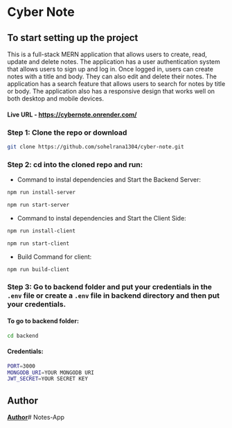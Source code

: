 # Cyber Note

## To start setting up the project
This is a full-stack MERN application that allows users to create, read, update and delete notes. The application has a user authentication system that allows users to sign up and log in. Once logged in, users can create notes with a title and body. They can also edit and delete their notes. The application has a search feature that allows users to search for notes by title or body. The application also has a responsive design that works well on both desktop and mobile devices.

#### Live URL - https://cybernote.onrender.com/


### Step 1: Clone the repo or download

```bash
git clone https://github.com/sohelrana1304/cyber-note.git
```

### Step 2: cd into the cloned repo and run:

* Command to instal dependencies and Start the Backend Server:
```bash
npm run install-server
```
```bash
npm run start-server
```
* Command to instal dependencies and Start the Client Side:
```bash
npm run install-client
```
```bash
npm run start-client
```
* Build Command for client:
```bash
npm run build-client
```

### Step 3: Go to backend folder and put your credentials in the `.env` file or create a `.env` file in backend directory and then put your credentials.

#### To go to backend folder:
```bash
cd backend
```
#### Credentials:
```bash
PORT=3000
MONGODB_URI=YOUR MONGODB URI
JWT_SECRET=YOUR SECRET KEY
```
## Author
[**Author**](https://github.com/sohelrana1304)#   N o t e s - A p p  
 